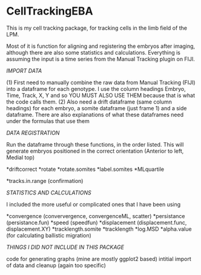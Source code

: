 # CellTrackingEBA

This is my cell tracking package, for tracking cells in the limb field of the LPM. 

Most of it is function for aligning and registering the embryos after imaging, although there are also some statistics and calculations.
Everything is assuming the input is a time series from the Manual Tracking plugin on FIJI. 

_IMPORT DATA_

(1) First need to manually combine the raw data from Manual Tracking (FIJI) into a dataframe for each genotype. I use the column headings Embryo, Time, Track, X, Y and so YOU MUST ALSO USE THEM because that is what the code calls them.
(2) Also need a drift dataframe (same column headings) for each embryo, a somite dataframe (just frame 1) and a side dataframe. There are also explanations of what these dataframes need under the formulas that use them

_DATA REGISTRATION_

Run the dataframe through these functions, in the order listed. This will generate embryos positioned in the correct orientation (Anterior to left, Medial top)

*driftcorrect
*rotate
*rotate.somites
*label.somites
*MLquartile

*tracks.in.range (confirmation)

_STATISTICS AND CALCULATIONS_

I included the more useful or complicated ones that I have been using

*convergence (conververgence, convergenceML, scatter) 
*persistance (persistance.fun)
*speed (speedfun) 
*displacement (displacement.func, displacement.XY)
*tracklength.somite
*tracklength
*log.MSD
*alpha.value (for calculating ballistic migration)

_THINGS I DID NOT INCLUDE IN THIS PACKAGE_

code for generating graphs (mine are mostly ggplot2 based)
intitial import of data and cleanup (again too specific)
